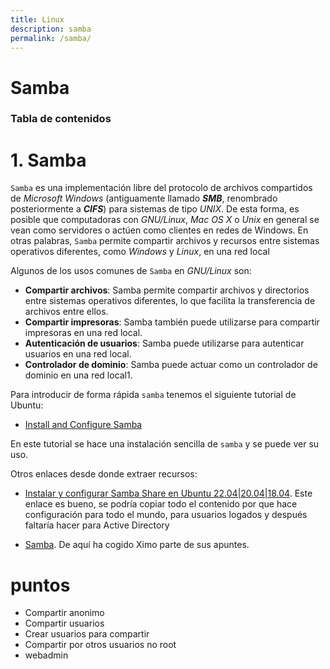 ```yaml
---
title: Linux
description: samba
permalink: /samba/
---
```


<h1>Samba</h1>

<h3>Tabla de contenidos</h3>


# 1. Samba

`Samba` es una implementación libre del protocolo de archivos compartidos de *Microsoft Windows* (antiguamente llamado ***SMB***, renombrado posteriormente a ***CIFS***) para sistemas de tipo *UNIX*. De esta forma, es posible que computadoras con *GNU/Linux*, *Mac OS X* o *Unix* en general se vean como servidores o actúen como clientes en redes de Windows. En otras palabras, `Samba` permite compartir archivos y recursos entre sistemas operativos diferentes, como *Windows* y *Linux*, en una red local

Algunos de los usos comunes de `Samba` en *GNU/Linux* son:

- **Compartir archivos**: Samba permite compartir archivos y directorios entre sistemas operativos diferentes, lo que facilita la transferencia de archivos entre ellos.
- **Compartir impresoras**: Samba también puede utilizarse para compartir impresoras en una red local.
- **Autenticación de usuarios**: Samba puede utilizarse para autenticar usuarios en una red local.
- **Controlador de dominio**: Samba puede actuar como un controlador de dominio en una red local1.


Para introducir de forma rápida `samba` tenemos el siguiente tutorial de Ubuntu: 

- [Install and Configure Samba](https://ubuntu.com/tutorials/install-and-configure-samba#1-overview)


En este tutorial se hace una instalación sencilla de `samba` y se puede ver su uso.

Otros enlaces desde donde extraer recursos:

- [Instalar y configurar Samba Share en Ubuntu 22.04|20.04|18.04](https://es.linux-console.net/?p=21480). Este enlace es bueno, se podría copiar todo el contenido por que hace configuración para todo el mundo, para usuarios logados y después faltaría hacer para Active Directory

- [Samba](https://pfc.upnfm.edu.hn/cursos/redes/REDES_LINUX/samba/Que_es_samba.html). De aquí ha cogido Ximo parte de sus apuntes.

# puntos

- Compartir anonimo
- Compartir usuarios
- Crear usuarios para compartir
- Compartir por otros usuarios no root
- webadmin